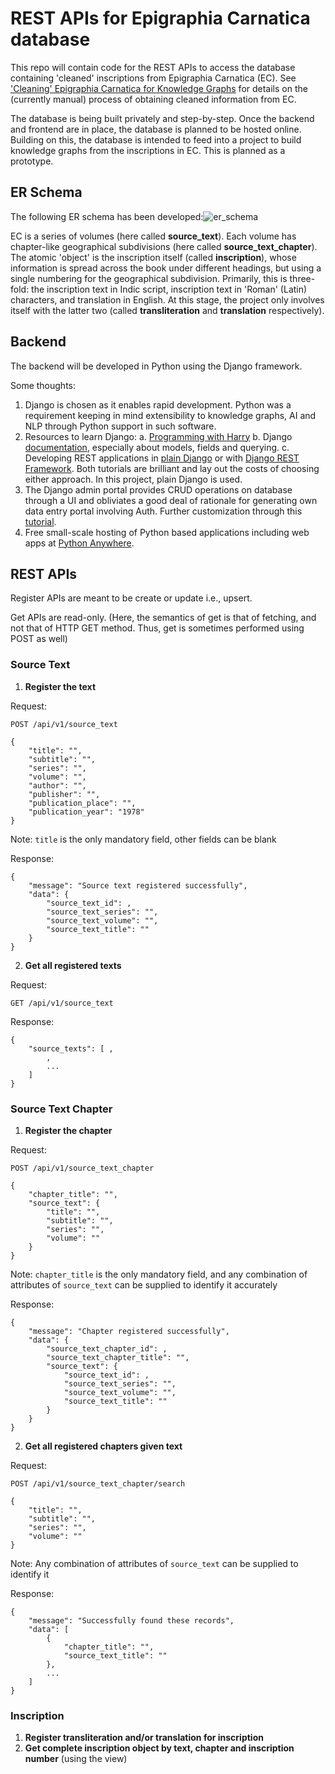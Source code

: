 # REST APIs for Epigraphia Carnatica database

This repo will contain code for the REST APIs to access the database containing 'cleaned' inscriptions from Epigraphia Carnatica (EC). See ['Cleaning' Epigraphia Carnatica for Knowledge Graphs](https://github.com/ShreyasKolpe/epigraphia-data-cleaning) for details on the (currently manual) process of obtaining cleaned information from EC.

The database is being built privately and step-by-step. Once the backend and frontend are in place, the database is planned to be hosted online. Building on this, the database is intended to feed into a project to build knowledge graphs from the inscriptions in EC. This is planned as a prototype.

## ER Schema

The following ER schema has been developed:![er_schema](https://user-images.githubusercontent.com/13967444/163443220-3d36cb1a-63f4-43e0-9938-d8afbe544c8f.svg)

EC is a series of volumes (here called **source_text**). Each volume has chapter-like geographical subdivisions (here called **source_text_chapter**). The atomic 'object' is the inscription itself (called **inscription**), whose information is spread across the book under different headings, but using a single numbering for the geographical subdivision. Primarily, this is three-fold: the inscription text in Indic script, inscription text in 'Roman' (Latin) characters, and translation in English. At this stage, the project only involves itself with the latter two (called **transliteration** and **translation** respectively).

## Backend

The backend will be developed in Python using the Django framework.

Some thoughts:
1. Django is chosen as it enables rapid development. Python was a requirement keeping in mind extensibility to knowledge graphs, AI and NLP through Python support in such software.
2. Resources to learn Django:
    a. [Programming with Harry](https://www.youtube.com/playlist?list=PLK8cqdr55Tsv-D2HMdrnD32oOVBNvmxjr)
    b. Django [documentation](https://docs.djangoproject.com/en/4.0/), especially about models, fields and querying.
    c. Developing REST applications in [plain Django](https://stackabuse.com/creating-a-rest-api-in-python-with-django/) or with [Django REST Framework](https://stackabuse.com/creating-a-rest-api-with-django-rest-framework/). Both tutorials are brilliant and lay out the costs of choosing either approach. In this project, plain Django is used.
3. The Django admin portal provides CRUD operations on database through a UI and obliviates a good deal of rationale for generating own data entry portal involving Auth. Further customization through this [tutorial](https://realpython.com/customize-django-admin-python/). 
4. Free small-scale hosting of Python based applications including web apps at [Python Anywhere](https://www.pythonanywhere.com/).


## REST APIs

Register APIs are meant to be create or update i.e., upsert.


Get APIs are read-only. (Here, the semantics of get is that of fetching, and not that of HTTP GET method. Thus, get is sometimes performed using POST as well)

### Source Text

1. **Register the text**

Request:

```
POST /api/v1/source_text

{
	"title": "",
    "subtitle": "",
    "series": "",
    "volume": "",
	"author": "",
    "publisher": "",
    "publication_place": "",
	"publication_year": "1978"
}
```

Note: `title` is the only mandatory field, other fields can be blank

Response:

```
{
    "message": "Source text registered successfully",
    "data": {
        "source_text_id": ,
        "source_text_series": "",
        "source_text_volume": "",
        "source_text_title": ""
    }
}
```

2. **Get all registered texts**

Request:

```
GET /api/v1/source_text
```

Response:

```
{
    "source_texts": [ ,
        ,
        ...
    ]
}
```


### Source Text Chapter

1. **Register the chapter**

Request:

```
POST /api/v1/source_text_chapter

{
	"chapter_title": "",
	"source_text": {
		"title": "",
        "subtitle": "",
        "series": "",
		"volume": ""
	}
}
```

Note: `chapter_title` is the only mandatory field, and any combination of attributes of `source_text` can be supplied to identify it accurately 

Response:

```
{
    "message": "Chapter registered successfully",
    "data": {
        "source_text_chapter_id": ,
        "source_text_chapter_title": "",
        "source_text": {
            "source_text_id": ,
            "source_text_series": "",
            "source_text_volume": "",
            "source_text_title": ""
        }
    }
}
```

2. **Get all registered chapters given text**


Request:

```
POST /api/v1/source_text_chapter/search

{
	"title": "",
    "subtitle": "",
    "series": "",
	"volume": ""
}
```

Note: Any combination of attributes of `source_text` can be supplied to identify it

Response:

```
{
    "message": "Successfully found these records",
    "data": [
        {
            "chapter_title": "",
            "source_text_title": ""
        },
        ...
    ]
}
```

### Inscription

1. **Register transliteration and/or translation for inscription**
2. **Get complete inscription object by text, chapter and inscription number** (using the view)